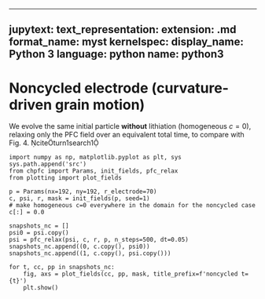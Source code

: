 
---
jupytext:
  text_representation:
    extension: .md
    format_name: myst
kernelspec:
  display_name: Python 3
  language: python
  name: python3
---

# Noncycled electrode (curvature-driven grain motion)

We evolve the same initial particle **without** lithiation (homogeneous $c=0$), relaxing only the PFC field over an equivalent total time, to compare with Fig. 4. citeturn1search1

```{code-cell} python
import numpy as np, matplotlib.pyplot as plt, sys
sys.path.append('src')
from chpfc import Params, init_fields, pfc_relax
from plotting import plot_fields

p = Params(nx=192, ny=192, r_electrode=70)
c, psi, r, mask = init_fields(p, seed=1)
# make homogeneous c=0 everywhere in the domain for the noncycled case
c[:] = 0.0

snapshots_nc = []
psi0 = psi.copy()
psi = pfc_relax(psi, c, r, p, n_steps=500, dt=0.05)
snapshots_nc.append((0, c.copy(), psi0))
snapshots_nc.append((1, c.copy(), psi.copy()))

for t, cc, pp in snapshots_nc:
    fig, axs = plot_fields(cc, pp, mask, title_prefix=f'noncycled t={t}')
    plt.show()
```
